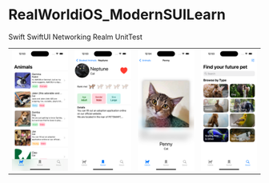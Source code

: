 # RealWorldiOS_ModernSUILearn
Swift SwiftUI Networking Realm UnitTest

|      |      |      |      |
|:----:|:----:|:----:|:----:|
| ![Image 1](./MarkdownImages/Screenshot1.png) | ![Image 3](./MarkdownImages/Screenshot3.png) | ![Image 4](./MarkdownImages/Screenshot4.png) | ![Image 5](./MarkdownImages/Screenshot5.png) |
